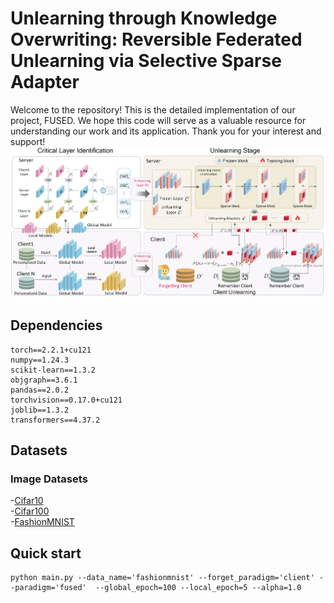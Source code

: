 # Unlearning through Knowledge Overwriting: Reversible Federated Unlearning via Selective Sparse Adapter
Welcome to the repository! This is the detailed implementation of our project, FUSED. We hope this code will serve as a valuable resource for understanding our work and its application. Thank you for your interest and support!
![img_1.png](img_1.png)
## Dependencies
```
torch==2.2.1+cu121
numpy==1.24.3
scikit-learn==1.3.2
objgraph==3.6.1
pandas==2.0.2
torchvision==0.17.0+cu121
joblib==1.3.2
transformers==4.37.2
```
## Datasets
### Image Datasets
-[Cifar10](https://www.cs.toronto.edu/~kriz/cifar.html)  
-[Cifar100](https://www.cs.toronto.edu/~kriz/cifar.html)  
-[FashionMNIST](https://www.worldlink.com.cn/en/osdir/fashion-mnist.html)

## Quick start
```angular2html
python main.py --data_name='fashionmnist' --forget_paradigm='client' --paradigm='fused'  --global_epoch=100 --local_epoch=5 --alpha=1.0
```

